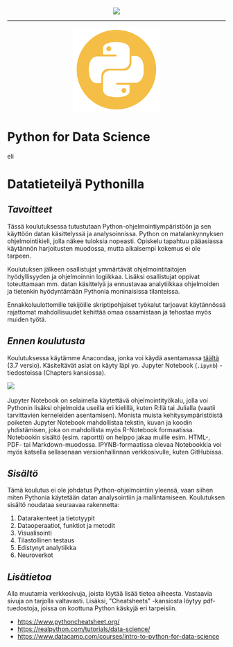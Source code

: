 <p align="center">
<img src="https://www.bilot.fi/wp-content/uploads/2018/06/bilot-logo.png" align="middle"/>
</p>

<hr>

<p align="center">
<img src="py-logo.png" width="200pt" align="middle"/>
</p>

# Python for Data Science
eli
# Datatieteilyä Pythonilla

## *Tavoitteet*
<p>Tässä koulutuksessa tutustutaan Python-ohjelmointiympäristöön ja sen käyttöön datan käsittelyssä ja analysoinnissa. Python on matalankynnyksen ohjelmointikieli, jolla näkee tuloksia nopeasti. Opiskelu tapahtuu pääasiassa käytännön harjoitusten muodossa, mutta aikaisempi kokemus ei ole tarpeen.</p>

<p>Koulutuksen jälkeen osallistujat ymmärtävät ohjelmointitaitojen hyödyllisyyden ja ohjelmoinnin logiikkaa. Lisäksi osallistujat oppivat toteuttamaan mm. datan käsittelyä ja ennustavaa analytiikkaa ohjelmoiden ja tietenkin hyödyntämään Pythonia moninaisissa tilanteissa.</p>

<p>Ennakkoluulottomille tekijöille skriptipohjaiset työkalut tarjoavat käytännössä rajattomat mahdollisuudet kehittää omaa osaamistaan ja tehostaa myös muiden työtä.</p>

## *Ennen koulutusta*
<p>Koulutuksessa käytämme Anacondaa, jonka voi käydä asentamassa 
  <a href="https://www.anaconda.com/distribution/">täältä</a> (3.7 versio).
  Käsiteltävät asiat on käyty läpi yo. Jupyter Notebook (<code>.ipynb</code>) -tiedostoissa (Chapters kansiossa).
</p>

<img src="https://upload.wikimedia.org/wikipedia/commons/thumb/3/38/Jupyter_logo.svg/500px-Jupyter_logo.svg.png" width="100pt">

Jupyter Notebook on selaimella käytettävä ohjelmointityökalu, jolla voi Pythonin lisäksi ohjelmoida useilla eri kielillä, kuten R:llä tai Julialla (vaatii tarvittavien kerneleiden asentamisen). Monista muista kehitysympäristöistä poiketen Jupyter Notebook mahdollistaa tekstin, kuvan ja koodin yhdistämisen, joka on mahdollista myös R-Notebook formaatissa. Notebookin sisältö (esim. raportti) on helppo jakaa muille esim. HTML-, PDF- tai Markdown-muodossa. IPYNB-formaatissa olevaa Notebookkia voi myös katsella sellasenaan versionhallinnan verkkosivulle, kuten GitHubissa.

## *Sisältö*
<p>Tämä koulutus ei ole johdatus Python-ohjelmointiin yleensä, vaan siihen miten Pythonia 
  käytetään datan analysointiin ja mallintamiseen. Koulutuksen sisältö noudataa 
  seuraavaa rakennetta:</p>

1. Datarakenteet ja tietotyypit  
2. Dataoperaatiot, funktiot ja metodit  
3. Visualisointi  
4. Tilastollinen testaus  
5. Edistynyt analytiikka
6. Neuroverkot

## *Lisätietoa*
Alla muutamia verkkosivuja, joista löytää lisää tietoa aiheesta. Vastaavia sivuja on tarjolla valtavasti. Lisäksi, "Cheatsheets" -kansiosta löytyy pdf-tuedostoja, joissa on koottuna Python käskyjä eri tarpeisiin.

- https://www.pythoncheatsheet.org/  
- https://realpython.com/tutorials/data-science/  
- https://www.datacamp.com/courses/intro-to-python-for-data-science  
